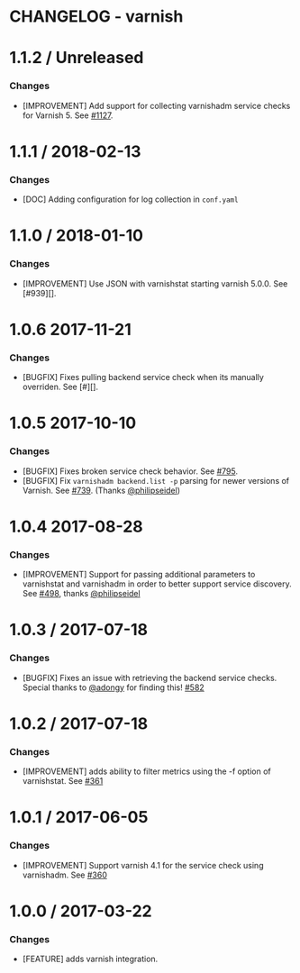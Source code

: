 # CHANGELOG - varnish

1.1.2 / Unreleased
==================
### Changes

* [IMPROVEMENT] Add support for collecting varnishadm service checks for Varnish 5. See [#1127][].

1.1.1 / 2018-02-13
==================
### Changes

* [DOC] Adding configuration for log collection in `conf.yaml`

1.1.0 / 2018-01-10
==================

### Changes

* [IMPROVEMENT] Use JSON with varnishstat starting varnish 5.0.0. See [#939][].

1.0.6 2017-11-21
==================

### Changes

* [BUGFIX] Fixes pulling backend service check when its manually overriden. See [#][].

1.0.5 2017-10-10
==================

### Changes

* [BUGFIX] Fixes broken service check behavior. See [#795][].
* [BUGFIX] Fix `varnishadm backend.list -p` parsing for newer versions of Varnish. See [#739][]. (Thanks [@philipseidel][])

1.0.4 2017-08-28
==================

### Changes

* [IMPROVEMENT] Support for passing additional parameters to varnishstat
and varnishadm in order to better support service discovery. See [#498][], thanks [@philipseidel][]

1.0.3 / 2017-07-18
==================

### Changes

* [BUGFIX] Fixes an issue with retrieving the backend service checks. Special thanks to [@adongy][] for finding this! [#582][]

1.0.2 / 2017-07-18
==================

### Changes

* [IMPROVEMENT] adds ability to filter metrics using the -f option of varnishstat. See [#361][]

1.0.1 / 2017-06-05
==================

### Changes

* [IMPROVEMENT] Support varnish 4.1 for the service check using varnishadm. See [#360][]

1.0.0 / 2017-03-22
==================

### Changes

* [FEATURE] adds varnish integration.

<!--- The following link definition list is generated by PimpMyChangelog --->
[#360]: https://github.com/DataDog/integrations-core/issues/360
[#361]: https://github.com/DataDog/integrations-core/issues/361
[#498]: https://github.com/DataDog/integrations-core/issues/498
[#582]: https://github.com/DataDog/integrations-core/issues/582
[#739]: https://github.com/DataDog/integrations-core/issues/739
[#795]: https://github.com/DataDog/integrations-core/issues/795
[#805]: https://github.com/DataDog/integrations-core/issues/805
[#805]: https://github.com/DataDog/integrations-core/issues/939
[#1127]: https://github.com/DataDog/integrations-core/issues/1127
[@adongy]: https://github.com/adongy
[@philipseidel]: https://github.com/philipseidel
